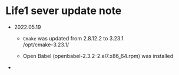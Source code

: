 # Life1 sever update note
- 2022.05.19  
  - `Cmake` was updated from 2.8.12.2 to 3.23.1  
    /opt/cmake-3.23.1/  
  
  - Open Babel (openbabel-2.3.2-2.el7.x86_64.rpm) was installed
- 
